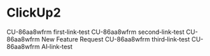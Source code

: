# ClickUp2
CU-86aa8wfrm first‑link‑test
CU-86aa8wfrm second‑link‑test
CU-86aa8wfrm New Feature Request
CU-86aa8wfrm third‑link‑test
CU-86aa8wfrm AI‑link‑test

